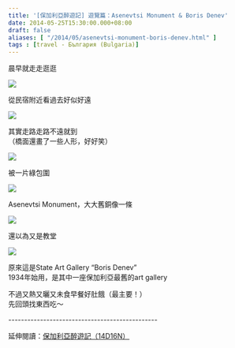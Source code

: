 ```yaml
---
title: '[保加利亞醉遊記] 遊覽篇：Asenevtsi Monument & Boris Denev'
date: 2014-05-25T15:30:00.000+08:00
draft: false
aliases: [ "/2014/05/asenevtsi-monument-boris-denev.html" ]
tags : [travel - България (Bulgaria)]
---
```


晨早就走走逛逛  

[![](https://4.bp.blogspot.com/-KNnKu6jA5aA/XDre7VFtnLI/AAAAAAAAFK8/r-Zrf-YuuY4_-g1oA4ZyW-qStl8i2OqNACLcBGAs/s640/14076187289_30801d5de1_z.jpg)](https://4.bp.blogspot.com/-KNnKu6jA5aA/XDre7VFtnLI/AAAAAAAAFK8/r-Zrf-YuuY4_-g1oA4ZyW-qStl8i2OqNACLcBGAs/s1600/14076187289_30801d5de1_z.jpg)

從民宿附近看過去好似好遠  

[![](https://1.bp.blogspot.com/-2qoC0x3hlFU/XDrfAMHuXcI/AAAAAAAAFLA/Fgx5vw0MkEcayOU4-zCF078jrzKnWuX7QCLcBGAs/s640/14262453744_659272cc4b_z.jpg)](https://1.bp.blogspot.com/-2qoC0x3hlFU/XDrfAMHuXcI/AAAAAAAAFLA/Fgx5vw0MkEcayOU4-zCF078jrzKnWuX7QCLcBGAs/s1600/14262453744_659272cc4b_z.jpg)

其實走路走路不遠就到  
（橋面還畫了一些人形，好好笑）  

[![](https://2.bp.blogspot.com/--dDT03oodtQ/XDrfFd6KiII/AAAAAAAAFLE/_rKyD6TyXUk1-CMSiLD7EHEeLolgDCm9gCLcBGAs/s640/14076186199_d043c819b6_z.jpg)](https://2.bp.blogspot.com/--dDT03oodtQ/XDrfFd6KiII/AAAAAAAAFLE/_rKyD6TyXUk1-CMSiLD7EHEeLolgDCm9gCLcBGAs/s1600/14076186199_d043c819b6_z.jpg)

被一片綠包圍  

[![](https://3.bp.blogspot.com/-a8X9kT_JobE/XDrfKmsrhBI/AAAAAAAAFLI/CAFwlCO7cB0wSF3uf8Kp1LGqoupm-BdCQCLcBGAs/s640/14283010303_00bda0b9d6_z.jpg)](https://3.bp.blogspot.com/-a8X9kT_JobE/XDrfKmsrhBI/AAAAAAAAFLI/CAFwlCO7cB0wSF3uf8Kp1LGqoupm-BdCQCLcBGAs/s1600/14283010303_00bda0b9d6_z.jpg)

Asenevtsi Monument，大大舊銅像一條  

[![](https://4.bp.blogspot.com/-eKczPhDDvOM/XDrfPEYaIDI/AAAAAAAAFLQ/9nyFi4hsSxM44iNcs-P4cSkbxzj8pWLmgCLcBGAs/s640/14076184629_82604c5c8b_z.jpg)](https://4.bp.blogspot.com/-eKczPhDDvOM/XDrfPEYaIDI/AAAAAAAAFLQ/9nyFi4hsSxM44iNcs-P4cSkbxzj8pWLmgCLcBGAs/s1600/14076184629_82604c5c8b_z.jpg)

還以為又是教堂  

[![](https://1.bp.blogspot.com/-X-Uzt3mXAqg/XDrgKLpB_sI/AAAAAAAAFLk/p_Zz5y32ngEHJz13rrW74R4eex3mXfdcACLcBGAs/s640/14076274787_167b23618a_z.jpg)](https://1.bp.blogspot.com/-X-Uzt3mXAqg/XDrgKLpB_sI/AAAAAAAAFLk/p_Zz5y32ngEHJz13rrW74R4eex3mXfdcACLcBGAs/s1600/14076274787_167b23618a_z.jpg)

原來這是State Art Gallery “Boris Denev”  
1934年始用，是其中一座保加利亞最舊的art gallery  
  
不過又熱又曬又未食早餐好肚餓（最主要！）  
先回頭找東西吃～  
  
\-----------------------------------------------  
  
延伸閱讀：[保加利亞醉遊記（14D16N）](http://www.hidie.net/2014/06/14d16n.html)